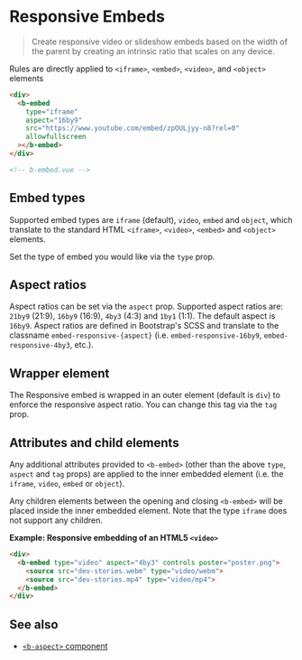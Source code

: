# Responsive Embeds

> Create responsive video or slideshow embeds based on the width of the parent by creating an
> intrinsic ratio that scales on any device.

Rules are directly applied to `<iframe>`, `<embed>`, `<video>`, and `<object>` elements

```html
<div>
  <b-embed
    type="iframe"
    aspect="16by9"
    src="https://www.youtube.com/embed/zpOULjyy-n8?rel=0"
    allowfullscreen
  ></b-embed>
</div>

<!-- b-embed.vue -->
```

## Embed types

Supported embed types are `iframe` (default), `video`, `embed` and `object`, which translate to the
standard HTML `<iframe>`, `<video>`, `<embed>` and `<object>` elements.

Set the type of embed you would like via the `type` prop.

## Aspect ratios

Aspect ratios can be set via the `aspect` prop. Supported aspect ratios are: `21by9` (21:9), `16by9`
(16:9), `4by3` (4:3) and `1by1` (1:1). The default aspect is `16by9`. Aspect ratios are defined in
Bootstrap's SCSS and translate to the classname `embed-responsive-{aspect}` (i.e.
`embed-responsive-16by9`, `embed-responsive-4by3`, etc.).

## Wrapper element

The Responsive embed is wrapped in an outer element (default is `div`) to enforce the responsive
aspect ratio. You can change this tag via the `tag` prop.

## Attributes and child elements

Any additional attributes provided to `<b-embed>` (other than the above `type`, `aspect` and `tag`
props) are applied to the inner embedded element (i.e. the `iframe`, `video`, `embed` or `object`).

Any children elements between the opening and closing `<b-embed>` will be placed inside the inner
embedded element. Note that the type `iframe` does not support any children.

**Example: Responsive embedding of an HTML5 `<video>`**

```html
<div>
  <b-embed type="video" aspect="4by3" controls poster="poster.png">
    <source src="dev-stories.webm" type="video/webm">
    <source src="dev-stories.mp4" type="video/mp4">
  </b-embed>
</div>
```

## See also

- [`<b-aspect>` component](docs/components/aspect)

<!-- Component reference added automatically from component package.json -->
